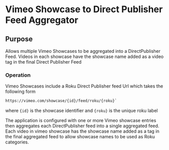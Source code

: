 # Vimeo Showcase to Direct Publisher Feed Aggregator

## Purpose

Allows multiple Vimeo Showcases to be aggregated into a DirectPublisher Feed. Videos in each showcase have the showcase name added as a video tag in the final Direct Publisher Feed

### Operation

Vimeo Showcases include a Roku Direct Publisher feed Url which takes the following form

```html
https://vimeo.com/showcase/{id}/feed/roku/{roku}`
```

where ```{id}``` is the showcase identifier and ```{roku}``` is the unique roku label

The application is configured with one or more Vimeo showcase entries then aggregates each DirectPublisher feed into a single aggregated feed. Each video in vimeo showcase has the showcase name added as a tag in the final aggregated feed to allow showcase names to be used as Roku categories.
